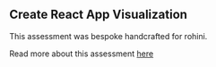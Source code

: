 ## Create React App Visualization

This assessment was bespoke handcrafted for rohini.

Read more about this assessment [here](https://react.eogresources.com)
